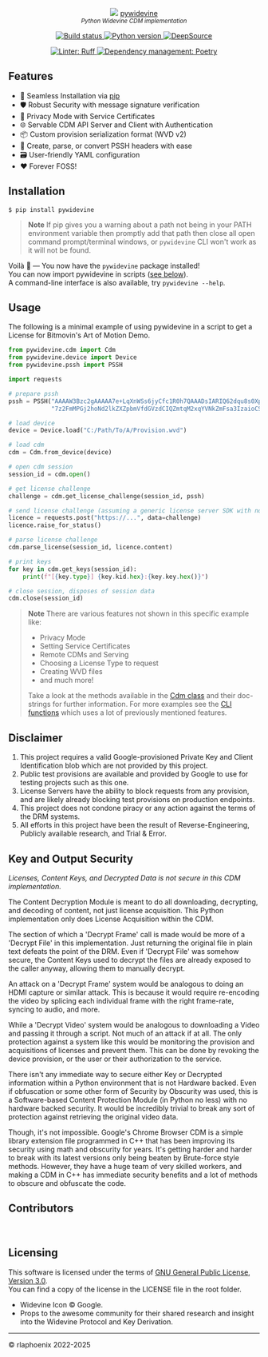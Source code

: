 <p align="center">
    <img src="docs/images/widevine_icon_24.png"> <a href="https://github.com/devine-dl/pywidevine">pywidevine</a>
    <br/>
    <sup><em>Python Widevine CDM implementation</em></sup>
</p>

<p align="center">
    <a href="https://github.com/devine-dl/pywidevine/actions/workflows/ci.yml">
        <img src="https://github.com/devine-dl/pywidevine/actions/workflows/ci.yml/badge.svg" alt="Build status">
    </a>
    <a href="https://pypi.org/project/pywidevine">
        <img src="https://img.shields.io/badge/python-3.9%2B-informational" alt="Python version">
    </a>
    <a href="https://deepsource.io/gh/devine-dl/pywidevine">
        <img src="https://deepsource.io/gh/devine-dl/pywidevine.svg/?label=active+issues" alt="DeepSource">
    </a>
</p>
<p align="center">
    <a href="https://github.com/astral-sh/ruff">
        <img src="https://img.shields.io/endpoint?url=https://raw.githubusercontent.com/astral-sh/ruff/main/assets/badge/v2.json" alt="Linter: Ruff">
    </a>
    <a href="https://python-poetry.org">
        <img src="https://img.shields.io/endpoint?url=https://python-poetry.org/badge/v0.json" alt="Dependency management: Poetry">
    </a>
</p>

## Features

- 🚀 Seamless Installation via [pip](#installation)
- 🛡️ Robust Security with message signature verification
- 🙈 Privacy Mode with Service Certificates
- 🌐 Servable CDM API Server and Client with Authentication
- 📦 Custom provision serialization format (WVD v2)
- 🧰 Create, parse, or convert PSSH headers with ease
- 🗃️ User-friendly YAML configuration
- ❤️ Forever FOSS!

## Installation

```shell
$ pip install pywidevine
```

> **Note**
If pip gives you a warning about a path not being in your PATH environment variable then promptly add that path then
close all open command prompt/terminal windows, or `pywidevine` CLI won't work as it will not be found.

Voilà 🎉 — You now have the `pywidevine` package installed!  
You can now import pywidevine in scripts ([see below](#usage)).  
A command-line interface is also available, try `pywidevine --help`.

## Usage

The following is a minimal example of using pywidevine in a script to get a License for Bitmovin's
Art of Motion Demo.

```py
from pywidevine.cdm import Cdm
from pywidevine.device import Device
from pywidevine.pssh import PSSH

import requests

# prepare pssh
pssh = PSSH("AAAAW3Bzc2gAAAAA7e+LqXnWSs6jyCfc1R0h7QAAADsIARIQ62dqu8s0Xpa"
            "7z2FmMPGj2hoNd2lkZXZpbmVfdGVzdCIQZmtqM2xqYVNkZmFsa3IzaioCSEQyAA==")

# load device
device = Device.load("C:/Path/To/A/Provision.wvd")

# load cdm
cdm = Cdm.from_device(device)

# open cdm session
session_id = cdm.open()

# get license challenge
challenge = cdm.get_license_challenge(session_id, pssh)

# send license challenge (assuming a generic license server SDK with no API front)
licence = requests.post("https://...", data=challenge)
licence.raise_for_status()

# parse license challenge
cdm.parse_license(session_id, licence.content)

# print keys
for key in cdm.get_keys(session_id):
    print(f"[{key.type}] {key.kid.hex}:{key.key.hex()}")

# close session, disposes of session data
cdm.close(session_id)
```

> **Note**
> There are various features not shown in this specific example like:
>
> - Privacy Mode
> - Setting Service Certificates
> - Remote CDMs and Serving
> - Choosing a License Type to request
> - Creating WVD files
> - and much more!
>
> Take a look at the methods available in the [Cdm class](/pywidevine/cdm.py) and their doc-strings for
> further information. For more examples see the [CLI functions](/pywidevine/main.py) which uses a lot
> of previously mentioned features.

## Disclaimer

1. This project requires a valid Google-provisioned Private Key and Client Identification blob which are not
   provided by this project.
2. Public test provisions are available and provided by Google to use for testing projects such as this one.
3. License Servers have the ability to block requests from any provision, and are likely already blocking test
   provisions on production endpoints.
4. This project does not condone piracy or any action against the terms of the DRM systems.
5. All efforts in this project have been the result of Reverse-Engineering, Publicly available research, and Trial
   & Error.

## Key and Output Security

*Licenses, Content Keys, and Decrypted Data is not secure in this CDM implementation.*

The Content Decryption Module is meant to do all downloading, decrypting, and decoding of content, not just license
acquisition. This Python implementation only does License Acquisition within the CDM.

The section of which a 'Decrypt Frame' call is made would be more of a 'Decrypt File' in this implementation. Just
returning the original file in plain text defeats the point of the DRM. Even if 'Decrypt File' was somehow secure, the
Content Keys used to decrypt the files are already exposed to the caller anyway, allowing them to manually decrypt.

An attack on a 'Decrypt Frame' system would be analogous to doing an HDMI capture or similar attack. This is because it
would require re-encoding the video by splicing each individual frame with the right frame-rate, syncing to audio, and
more.

While a 'Decrypt Video' system would be analogous to downloading a Video and passing it through a script. Not much of
an attack if at all. The only protection against a system like this would be monitoring the provision and acquisitions
of licenses and prevent them. This can be done by revoking the device provision, or the user or their authorization to
the service.

There isn't any immediate way to secure either Key or Decrypted information within a Python environment that is not
Hardware backed. Even if obfuscation or some other form of Security by Obscurity was used, this is a Software-based
Content Protection Module (in Python no less) with no hardware backed security. It would be incredibly trivial to break
any sort of protection against retrieving the original video data.

Though, it's not impossible. Google's Chrome Browser CDM is a simple library extension file programmed in C++ that has
been improving its security using math and obscurity for years. It's getting harder and harder to break with its latest
versions only being beaten by Brute-force style methods. However, they have a huge team of very skilled workers, and
making a CDM in C++ has immediate security benefits and a lot of methods to obscure and obfuscate the code.

## Contributors

<a href="https://github.com/rlaphoenix"><img src="https://images.weserv.nl/?url=avatars.githubusercontent.com/u/17136956?v=4&h=25&w=25&fit=cover&mask=circle&maxage=7d" alt=""/></a>
<a href="https://github.com/mediaminister"><img src="https://images.weserv.nl/?url=avatars.githubusercontent.com/u/45148099?v=4&h=25&w=25&fit=cover&mask=circle&maxage=7d" alt=""/></a>
<a href="https://github.com/sr0lle"><img src="https://images.weserv.nl/?url=avatars.githubusercontent.com/u/111277375?v=4&h=25&w=25&fit=cover&mask=circle&maxage=7d" alt=""/></a>

## Licensing

This software is licensed under the terms of [GNU General Public License, Version 3.0](LICENSE).  
You can find a copy of the license in the LICENSE file in the root folder.

- Widevine Icon &copy; Google.
- Props to the awesome community for their shared research and insight into the Widevine Protocol and Key Derivation.

* * *

© rlaphoenix 2022-2025
